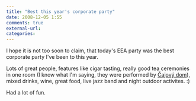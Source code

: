 ```yaml
---
title: "Best this year's corporate party"
date: 2008-12-05 1:55
comments: true
external-url:
categories:
---
```

I hope it is not too soon to claim, that today's EEA party was the best corporate party I've been to this year.  
  
Lots of great people, features like cigar tasting, really good tea ceremonies in one room (I know what I'm saying, they were performed by [Čajový dom][1]), mixed drinks, wine, great food, live jazz band and night outdoor activites. :)  
  
Had a lot of fun.

  [1]: http://www.cajovydom.sk/
